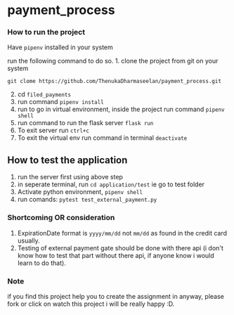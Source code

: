 # payment_process

### How to run the project
Have `pipenv` installed in your system

run the following command to do so.
    1. clone the project from git on your system 
    
    git clome https://github.com/ThenukaDharmaseelan/payment_process.git
    
   2. cd `filed_payments`
   3. run command `pipenv install`
   4. run to go in virtual environment, inside the project run command `pipenv shell`
   5. run command to run the flask server `flask run`
   6. To exit server run `ctrl+c`
   7. To exit the virtual env run command in terminal `deactivate`
   
 ## How to test the application
 
   1. run the server first using above step
   2. in seperate terminal, run `cd application/test` ie go to test folder
   3. Activate python environment, `pipenv shell`
   4. run comands: `pytest test_external_payment.py`
   
 ### Shortcoming OR consideration 
 
 1. ExpirationDate format is `yyyy/mm/dd` not `mm/dd` as found in the credit card usually.
 2. Testing of external payment gate should be done with there api (i don't know how to test that part without there api, if anyone know i would learn to do that).
 
 ### Note
 
 if you find this project help you to create the assignment in anyway, please fork or click on watch this project
 i will be really happy :D. 
